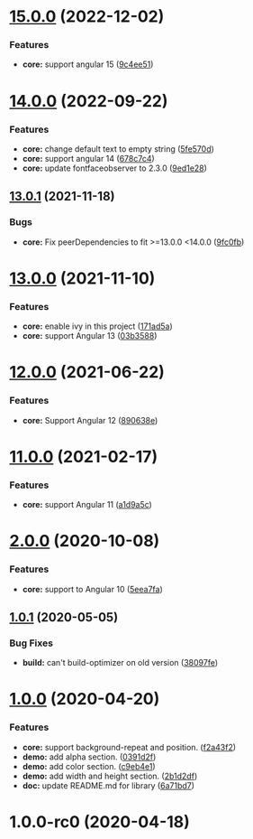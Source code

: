 # [15.0.0](https://github.com/MADCAZ/ngx-watermark/compare/14.0.0...15.0.0) (2022-12-02)


### Features

* **core:** support angular 15 ([9c4ee51](https://github.com/MADCAZ/ngx-watermark/commit/9c4ee516823cc49595e15be6a413bd061310d35a))



# [14.0.0](https://github.com/MADCAZ/ngx-watermark/compare/13.0.1...14.0.0) (2022-09-22)


### Features

* **core:** change default text to empty string ([5fe570d](https://github.com/MADCAZ/ngx-watermark/commit/5fe570da0687655c6f2405020d145ff44207c046))
* **core:** support angular 14 ([678c7c4](https://github.com/MADCAZ/ngx-watermark/commit/678c7c4feafadc2bb06d3e2e4b1c46f3465b6c28))
* **core:** update fontfaceobserver to 2.3.0 ([9ed1e28](https://github.com/MADCAZ/ngx-watermark/commit/9ed1e285b2bd72acb3f8a5f4be5b87e9d15e190c))



## [13.0.1](https://github.com/MADCAZ/ngx-watermark/compare/13.0.0...13.0.1) (2021-11-18)
### Bugs

* **core:** Fix peerDependencies to fit >=13.0.0 <14.0.0 ([9fc0fb](https://github.com/MADCAZ/ngx-watermark/commit/e9fc0fb4a9d771155bf3220a131646688751f465))


# [13.0.0](https://github.com/MADCAZ/ngx-watermark/compare/12.0.0...13.0.0) (2021-11-10)


### Features

* **core:** enable ivy in this project ([171ad5a](https://github.com/MADCAZ/ngx-watermark/commit/171ad5a4e3a49302256f6370acef71a7210d8479))
* **core:** support Angular 13 ([03b3588](https://github.com/MADCAZ/ngx-watermark/commit/03b358817b01811ea37147a97aff8ad970b459e1))



# [12.0.0](https://github.com/MADCAZ/ngx-watermark/compare/11.0.0...12.0.0) (2021-06-22)


### Features

* **core:** Support Angular 12 ([890638e](https://github.com/MADCAZ/ngx-watermark/commit/890638e532fe3d824a3ac1074feee95c8e7b0433))



# [11.0.0](https://github.com/MADCAZ/ngx-watermark/compare/2.0.0...11.0.0) (2021-02-17)


### Features

* **core:** support Angular 11 ([a1d9a5c](https://github.com/MADCAZ/ngx-watermark/commit/a1d9a5c1415ad7676b2a99b1c49f099b0a748706))



# [2.0.0](https://github.com/MADCAZ/ngx-watermark/compare/1.0.1...2.0.0) (2020-10-08)


### Features

* **core:** support to Angular 10 ([5eea7fa](https://github.com/MADCAZ/ngx-watermark/commit/5eea7fa26910d2429fec9cba9a38fae50294f315))



## [1.0.1](https://github.com/MADCAZ/ngx-watermark/compare/1.0.0...1.0.1) (2020-05-05)


### Bug Fixes

* **build:** can't build-optimizer on old version ([38097fe](https://github.com/MADCAZ/ngx-watermark/commit/38097fe3651970a196ae941efb19d12fd3436971))



# [1.0.0](https://github.com/MADCAZ/ngx-watermark/compare/1.0.0-rc0...1.0.0) (2020-04-20)


### Features

* **core:** support background-repeat and position. ([f2a43f2](https://github.com/MADCAZ/ngx-watermark/commit/f2a43f27820657c7410cdd6269976a41fbd45ee5))
* **demo:** add alpha section. ([0391d2f](https://github.com/MADCAZ/ngx-watermark/commit/0391d2f494ad49cd90b81ee1d5ddaf53d1e98610))
* **demo:** add color section. ([c9eb4e1](https://github.com/MADCAZ/ngx-watermark/commit/c9eb4e1930d187245bde7c55e07d325985fe1275))
* **demo:** add width and height section. ([2b1d2df](https://github.com/MADCAZ/ngx-watermark/commit/2b1d2df7783745c2d4b22faf8f11a3d16b821e0b))
* **doc:** update README.md for library ([6a71bd7](https://github.com/MADCAZ/ngx-watermark/commit/6a71bd7686dad5e83fad1b5f95ebfd0929bf81bc))



# 1.0.0-rc0 (2020-04-18)



